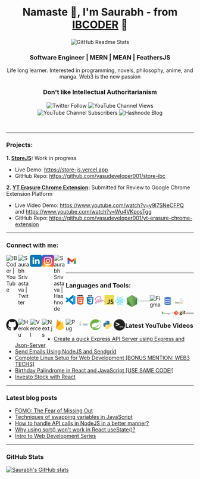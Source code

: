 <h1 align="center">Namaste 🙏, I'm Saurabh - from <a href="https://www.youtube.com/channel/UCHBONOEjtMti0oRA_qWADYA">IBCODER</a> 👋</h1>

<p align="center">
 <img width="100px" src="https://avatars.githubusercontent.com/u/56103269?v=4" align="center" alt="GitHub Readme Stats" />
 <h3 align="center">Software Engineer | MERN | MEAN | FeathersJS</h3>
 <p align="center">Life long learner. Interested in programming, novels, philosophy, anime, and manga. Web3 is the new passion</p>
 <h3 align="center">Don't like Intellectual Authoritarianism</h3>
</p>

<p align="center">
    <img align="center" alt="Twitter Follow" src="https://img.shields.io/twitter/follow/saudev001?color=%231DA1F2&label=Follow%20%40saudev001&style=flat-square" />
    <img align="center" alt="YouTube Channel Views" src="https://img.shields.io/youtube/channel/views/UCHBONOEjtMti0oRA_qWADYA?color=%23FF0000&label=YouTube%20Channel%20Views&style=flat-square" />
    <img align="center" alt="YouTube Channel Subscribers" src="https://img.shields.io/youtube/channel/subscribers/UCHBONOEjtMti0oRA_qWADYA?color=FF0000&label=YouTube%20Subscribers&style=flat-square" />
    <img align="center" alt="Hashnode Blog" src="https://img.shields.io/website?label=Hashnode%20Blogs&up_message=read&url=https%3A%2F%2Fibcoder.hashnode.dev%2F" />
</p>
<br />
<hr />

### Projects:

**1. [StoreJS](https://store-js.vercel.app):** Work in progress
 - Live Demo: https://store-js.vercel.app
 - GitHub Repo: https://github.com/vasudeveloper001/store-ibc

**2. [YT Erasure Chrome Extension](https://chrome.google.com/webstore/detail/yt-erasure/jabdodobogpeidplcbdcmndaijnnedmp):** Submitted for Review to Google Chrome Extension Platform
 - Live Video Demo: https://www.youtube.com/watch?v=y9l7SNeCFPQ and https://www.youtube.com/watch?v=Wu4VKposTgg
 - GitHub Repo: https://github.com/vasudeveloper001/yt-erasure-chrome-extension

---

### Connect with me:

[<img align="left" alt="IBCoder | YouTube" width="32px" src="https://seeklogo.net/wp-content/uploads/2020/03/YouTube-icon-SVG-512x512.png" />](https://www.youtube.com/channel/UCHBONOEjtMti0oRA_qWADYA)
[<img align="left" alt="Saurabh Srivastava | Twitter" width="32px" src="https://th.bing.com/th/id/OIP.nHB3f94fM0KpmCejJFRc3QHaH2?pid=ImgDet&rs=1" />](https://twitter.com/saudev001)
[<img align="left" alt="Saurabh Srivastava | LinkedIn" width="32px" src="https://github.com/edent/SuperTinyIcons/blob/master/images/svg/linkedin.svg" />](https://www.linkedin.com/in/saurabh-srivastava-b62330109/)
[<img align="left" alt="Saurabh Srivastava | Instagram" width="32px" src="https://github.com/edent/SuperTinyIcons/blob/master/images/svg/instagram.svg" />](https://www.instagram.com/saudev001/)
[<img align="left" alt="Saurabh Srivastava | Hashnode" width="32px" src="https://cdn.hashnode.com/res/hashnode/image/upload/v1592752137870/scHk9tTaA.png?auto=compress" />](https://ibcoder.hashnode.dev/)
[<img align="left" alt="Saurabh Srivastava | Gmail" width = "32px" src = "https://github.com/edent/SuperTinyIcons/blob/master/images/svg/gmail.svg"/>](mailto:vasudeveloper001@gmail.com)
<br>
<br>

<hr />

### Languages and Tools:

<img align="left" alt="Visual Studio Code" width="26px" src="https://raw.githubusercontent.com/github/explore/80688e429a7d4ef2fca1e82350fe8e3517d3494d/topics/visual-studio-code/visual-studio-code.png" />
<img align="left" alt="HTML5" width="26px" src="https://raw.githubusercontent.com/github/explore/80688e429a7d4ef2fca1e82350fe8e3517d3494d/topics/html/html.png" />
<img align="left" alt="CSS3" width="26px" src="https://raw.githubusercontent.com/github/explore/80688e429a7d4ef2fca1e82350fe8e3517d3494d/topics/css/css.png" />
<img align="left" alt="Sass" width="26px" src="https://raw.githubusercontent.com/github/explore/80688e429a7d4ef2fca1e82350fe8e3517d3494d/topics/sass/sass.png" />
<img align="left" alt="JavaScript" width="26px" src="https://raw.githubusercontent.com/github/explore/80688e429a7d4ef2fca1e82350fe8e3517d3494d/topics/javascript/javascript.png" />
<img align="left" alt="React" width="32px" src="https://raw.githubusercontent.com/github/explore/80688e429a7d4ef2fca1e82350fe8e3517d3494d/topics/react/react.png" />
<img align="left" alt="Node.js" width="32px" src="https://raw.githubusercontent.com/github/explore/80688e429a7d4ef2fca1e82350fe8e3517d3494d/topics/nodejs/nodejs.png" />
<img align="left" alt="Express" width="32px" src="https://raw.githubusercontent.com/github/explore/80688e429a7d4ef2fca1e82350fe8e3517d3494d/topics/express/express.png" />
<img align="left" alt="Figma" width="32px" src="https://camo.githubusercontent.com/ed93c2b000a76ceaad1503e7eb9356591b885227e82a36a005b9d3498b303ba5/68747470733a2f2f7777772e766563746f726c6f676f2e7a6f6e652f6c6f676f732f6669676d612f6669676d612d69636f6e2e737667" />
<img align="left" alt="SQL" width="32px" src="https://raw.githubusercontent.com/github/explore/80688e429a7d4ef2fca1e82350fe8e3517d3494d/topics/sql/sql.png" />
<img align="left" alt="MySQL" width="32px" src="https://raw.githubusercontent.com/github/explore/80688e429a7d4ef2fca1e82350fe8e3517d3494d/topics/mysql/mysql.png" />
<img align="left" alt="MongoDB" width="32px" src="https://raw.githubusercontent.com/github/explore/80688e429a7d4ef2fca1e82350fe8e3517d3494d/topics/mongodb/mongodb.png" />
<img align="left" alt="Git" width="32px" src="https://raw.githubusercontent.com/github/explore/80688e429a7d4ef2fca1e82350fe8e3517d3494d/topics/git/git.png" />
<img align="left" alt="GitHub" width="32px" src="https://raw.githubusercontent.com/github/explore/78df643247d429f6cc873026c0622819ad797942/topics/github/github.png" />
<img align="left" alt="Heroku" width="32px" src="https://camo.githubusercontent.com/df12cb598044a3f38efc1f45e3580558c324cf8789b79487125044eeebcc4dee/68747470733a2f2f7777772e766563746f726c6f676f2e7a6f6e652f6c6f676f732f6865726f6b752f6865726f6b752d69636f6e2e737667" />
<img align="left" alt="Vercel" width="32px" src="https://cdn.jsdelivr.net/gh/wuzhiguang1/bolgfile@1.8/tool/static/picture/hfe6251603ed446848e99364bafeff3d7n.png" />
<img align="left" alt="Next.js" width="32px" src="https://camo.githubusercontent.com/300c2986a53648631c34798554da7cde3779de253b02a15da6bccc59ea9f0317/68747470733a2f2f63646e2e776f726c64766563746f726c6f676f2e636f6d2f6c6f676f732f6e6578746a732d332e737667" />
<img align="left" alt="Firebase" width="32px" src="https://raw.githubusercontent.com/github/explore/80688e429a7d4ef2fca1e82350fe8e3517d3494d/topics/firebase/firebase.png" />
<img align="left" alt="Pug" width="32px" src="https://camo.githubusercontent.com/e6f31db76aa258d4e26be8464f2dff9796d5cf59185976df02dd80ae6a60cc9e/68747470733a2f2f63646e2e776f726c64766563746f726c6f676f2e636f6d2f6c6f676f732f7075672e737667" />
<img align="left" alt="Java" width="32px" src="https://raw.githubusercontent.com/github/explore/80688e429a7d4ef2fca1e82350fe8e3517d3494d/topics/java/java.png"/>
<img align="left" alt="Springboot" width="32px" src="https://raw.githubusercontent.com/github/explore/80688e429a7d4ef2fca1e82350fe8e3517d3494d/topics/spring-boot/spring-boot.png" />
<img align="left" alt="Python" width="32px" src="https://raw.githubusercontent.com/github/explore/80688e429a7d4ef2fca1e82350fe8e3517d3494d/topics/python/python.png" />
<img align="left" alt="Terminal" width="32px" src="https://raw.githubusercontent.com/github/explore/80688e429a7d4ef2fca1e82350fe8e3517d3494d/topics/terminal/terminal.png" />

<br />
<br />

<hr />

### Latest YouTube Videos

<!-- YOUTUBE:START -->
- [Create a quick Express API Server using Express and Json-Server](https://www.youtube.com/watch?v=hYuou9KBgSg)
- [Send Emails Using NodeJS and Sendgrid](https://www.youtube.com/watch?v=UHeiOymWEq8)
- [Complete Linux Setup for Web Development [BONUS MENTION: WEB3 TECHS]](https://www.youtube.com/watch?v=mKHzfGaFtqc)
- [Birthday Palindrome in React and JavaScript [USE SAME CODE!]](https://www.youtube.com/watch?v=9H41sZzGHsY)
- [Investo Stock with React](https://www.youtube.com/watch?v=5uybKJlZBXY)
<!-- YOUTUBE:END -->

---

### Latest blog posts

<!-- BLOG-POST-LIST:START -->
- [FOMO: The Fear of Missing Out](https://ibcoder.hashnode.dev/fomo-the-fear-of-missing-out)
- [Techniques of swapping variables in JavaScript](https://ibcoder.hashnode.dev/techniques-of-swapping-variables-in-javascript)
- [How to handle API calls in NodeJS in a better manner?](https://ibcoder.hashnode.dev/how-to-handle-api-calls-in-nodejs-in-a-better-manner)
- [Why using sort&lpar;&rpar; won&#39;t work in React useState&lpar;&rpar;?](https://ibcoder.hashnode.dev/why-using-sort-wont-work-in-react-usestate)
- [Intro to Web Development Series](https://ibcoder.hashnode.dev/intro-to-web-development-series)
<!-- BLOG-POST-LIST:END -->

---

### GitHub Stats

[![Saurabh's GitHub stats](https://github-readme-stats-liart-beta.vercel.app/api?username=vasudeveloper001)](https://github.com/anuraghazra/github-readme-stats)

[linkedin]: https://www.linkedin.com/in/saurabh-srivastava-b62330109/
[youtube]: https://www.youtube.com/channel/UCHBONOEjtMti0oRA_qWADYA
[twitter]: https://www.twitter.com/saudev001
[instagram]: https://www.instagram.com/saudev001
[hashnode]: https://ibcoder.hashnode.dev
[medium]: https://vasudeveloper001.medium.com
[twetch]: https://twetch.app/u/39600
[codepen.io]: https://codepen.io/vasudeveloper001
